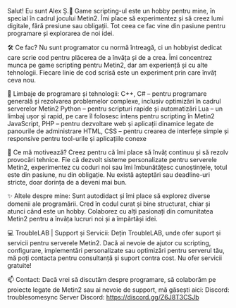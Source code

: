   Salut! Eu sunt Alex Ș.👋
Game scripting-ul este un hobby pentru mine, în special în cadrul jocului Metin2. 
Îmi place să experimentez și să creez lumi digitale, fără presiune sau obligații. 
Tot ceea ce fac vine din pasiune pentru programare și explorarea de noi idei.

  🛠️ Ce fac?
Nu sunt programator cu normă întreagă, ci un hobbyist dedicat care scrie cod pentru plăcerea de a învăța și de a crea. 
Îmi concentrez munca pe game scripting pentru Metin2, dar am experiență și cu alte tehnologii. 
Fiecare linie de cod scrisă este un experiment prin care învăț ceva nou.

  🔧 Limbaje de programare și tehnologii:
C++, C# – pentru programare generală și rezolvarea problemelor complexe, inclusiv optimizări în cadrul serverelor Metin2
Python – pentru scripturi rapide și automatizări
Lua – un limbaj ușor și rapid, pe care îl folosesc intens pentru scripting în Metin2
JavaScript, PHP – pentru dezvoltare web și aplicații dinamice legate de panourile de administrare
HTML, CSS – pentru crearea de interfețe simple și responsive pentru tool-urile și aplicațiile conexe

  🌱 Ce mă motivează?
Creez pentru că îmi place să învăț continuu și să rezolv provocări tehnice. 
Fie că dezvolt sisteme personalizate pentru serverele Metin2, experimentez cu coduri noi sau îmi îmbunătățesc cunoștințele, totul este din pasiune, nu din obligație. 
Nu există așteptări sau deadline-uri stricte, doar dorința de a deveni mai bun.

  ✨ Altele despre mine:
Sunt autodidact și îmi place să explorez diverse domenii ale programării.
Cred în codul curat și bine structurat, chiar și atunci când este un hobby.
Colaborez cu alți pasionați din comunitatea Metin2 pentru a învăța lucruri noi și a împărtăși idei.

  💻 TroubleLAB | Support și Servicii:
Dețin TroubleLAB, unde ofer suport și servicii pentru serverele Metin2. 
Dacă ai nevoie de ajutor cu scripting, configurare, implementări personalizate sau optimizări pentru serverul tău, mă poți contacta pentru consultanță și suport contra cost.
Nu ofer servicii gratuite!

  📫 Contact: Dacă vrei să discutăm despre programare, să colaborăm pe proiecte legate de Metin2 sau ai nevoie de support, mă găsești aici:
Discord: troublesomesync
Server Discord: https://discord.gg/Z6J8T3CSJb

